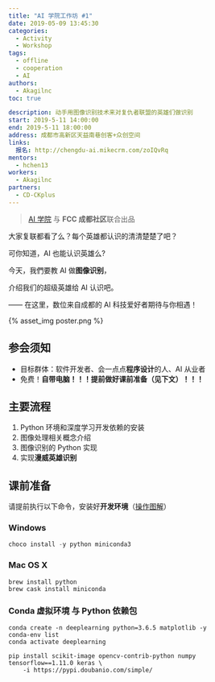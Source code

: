 ```yaml
---
title: "AI 学院工作坊 #1"
date: 2019-05-09 13:45:30
categories:
  - Activity
  - Workshop
tags:
  - offline
  - cooperation
  - AI
authors:
  - Akagilnc
toc: true

description: 动手用图像识别技术来对复仇者联盟的英雄们做识别
start: 2019-5-11 14:00:00
end: 2019-5-11 18:00:00
address: 成都市高新区天益南巷创客+众创空间
links:
  报名: http://chengdu-ai.mikecrm.com/zoIQvRq
mentors:
  - hchen13
workers:
  - Akagilnc
partners:
  - CD-CKplus
---
```


> [AI 学院][1] 与 **FCC 成都社区**联合出品

大家复联都看了么？每个英雄都认识的清清楚楚了吧？

可你知道，AI 也能认识英雄么?

今天，我們要教 AI 做**图像识别**，

介绍我们的超级英雄给 AI 认识吧。

—— 在这里，数位来自成都的 AI 科技爱好者期待与你相遇！

{% asset_img poster.png %}

## 参会须知

- 目标群体：软件开发者、会一点点**程序设计**的人、AI 从业者
- 免费！**自带电脑！！！提前做好课前准备（见下文）！！！**

<!-- more -->

## 主要流程

1.  Python 环境和深度学习开发依赖的安装
2.  图像处理相关概念介绍
3.  图像识别的 Python 实现
4.  实现**漫威英雄识别**

## 课前准备

请提前执行以下命令，安装好**开发环境**（[操作图解][2]）

### Windows

```powershell
choco install -y python miniconda3
```

### Mac OS X

```shell
brew install python
brew cask install miniconda
```

### Conda 虚拟环境 与 Python 依赖包

```shell
conda create -n deeplearning python=3.6.5 matplotlib -y
conda-env list
conda activate deeplearning

pip install scikit-image opencv-contrib-python numpy tensorflow==1.11.0 keras \
    -i https://pypi.doubanio.com/simple/
```

[1]: https://www.theschool.ai/
[2]: ../hexo-web-app/#%E3%80%90%E9%99%84-0%E3%80%91Windows-%E8%BD%AF%E4%BB%B6%E5%AE%89%E8%A3%85%E5%9B%BE%E8%A7%A3
